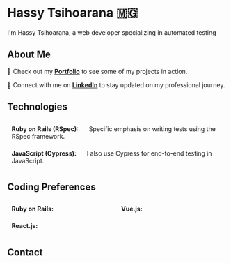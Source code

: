 # Hassy Tsihoarana 🇲🇬 

I'm Hassy Tsihoarana, a web developer specializing in automated testing

## About Me
💼 Check out my **[Portfolio](https://hassy-tsihoarana.netlify.app/)** to see some of my projects in action.

🔗 Connect with me on **[LinkedIn](https://www.linkedin.com/feed/)** to stay updated on my professional journey.


## Technologies

<div style="display: flex; flex-wrap: wrap;">
  <div style="flex: 50%; padding: 10px;">
    <strong>Ruby on Rails (RSpec):</strong> <img src="https://upload.wikimedia.org/wikipedia/commons/thumb/6/62/Ruby_On_Rails_Logo.svg/200px-Ruby_On_Rails_Logo.svg.png" width="16"> Specific emphasis on writing tests using the RSpec framework.
  </div>
  <div style="flex: 50%; padding: 10px;">
    <strong>JavaScript (Cypress):</strong> <img src="https://docs.cypress.io/img/logo-cypress.png" width="16"> I also use Cypress for end-to-end testing in JavaScript.
  </div>
</div>

## Coding Preferences

<div style="display: flex; flex-wrap: wrap;">
  <div style="flex: 33%; padding: 10px;">
    <strong>Ruby on Rails:</strong> <img src="https://www.ruby-lang.org/images/header-ruby-logo.png" width="16">
  </div>
  <div style="flex: 33%; padding: 10px;">
    <strong>Vue.js:</strong> <img src="https://vuejs.org/images/logo.png" width="16">
  </div>
  <div style="flex: 33%; padding: 10px;">
    <strong>React.js:</strong> <img src="https://reactjs.org/logo-og.png" width="16">
  </div>
</div>


## Contact

